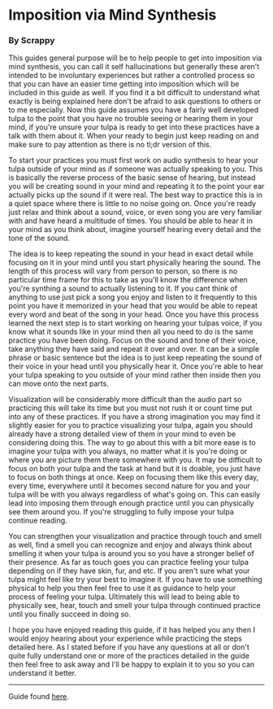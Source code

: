 # Imposition via Mind Synthesis
### By Scrappy

This guides general purpose will be to help people to get into imposition via 
mind synthesis, you can call it self hallucinations but generally these aren't 
intended to be involuntary experiences but rather a controlled process so that 
you can have an easier time getting into imposition which will be included in 
this guide as well. If you find it a bit difficult to understand what exactly 
is being explained here don't be afraid to ask questions to others or to me 
especially. Now this guide assumes you have a fairly well developed tulpa to 
the point that you have no trouble seeing or hearing them in your mind, if 
you're unsure your tulpa is ready to get into these practices have a talk with 
them about it. When your ready to begin just keep reading on and make sure to 
pay attention as there is no tl;dr version of this.

To start your practices you must first work on audio synthesis to hear your 
tulpa outside of your mind as if someone was actually speaking to you. This is 
basically the reverse process of the basic sense of hearing, but instead you 
will be creating sound in your mind and repeating it to the point your ear 
actually picks up the sound if it were real. The best way to practice this is 
in a quiet space where there is little to no noise going on. Once you're ready 
just relax and think about a sound, voice, or even song you are very familiar 
with and have heard a multitude of times. You should be able to hear it in your 
mind as you think about, imagine yourself hearing every detail and the tone of the sound. 

The idea is to keep repeating the sound in your head in exact detail while 
focusing on it in your mind until you start physically hearing the sound. The 
length of this process will vary from person to person, so there is no 
particular time frame for this to take as you'll know the difference when 
you're synthing a sound to actually listening to it. If you cant think of 
anything to use just pick a song you enjoy and listen to it frequently to this 
point you have it memorized in your head that you would be able to repeat every 
word and beat of the song in your head. Once you have this process learned the 
next step is to start working on hearing your tulpas voice, if you know what 
it sounds like in your mind then all you need to do is the same practice you 
have been doing. Focus on the sound and tone of their voice, take anything they 
have said and repeat it over and over. It can be a simple phrase or basic 
sentence but the idea is to just keep repeating the sound of their voice in 
your head until you physically hear it. Once you're able to hear your tulpa 
speaking to you outside of your mind rather then inside then you can move onto 
the next parts.

Visualization will be considerably more difficult than the audio part so 
practicing this will take its time but you must not rush it or count time put 
into any of these practices. If you have a strong imagination you may find it 
slightly easier for you to practice visualizing your tulpa, again you should 
already have a strong detailed view of them in your mind to even be considering 
doing this. The way to go about this with a bit more ease is to imagine your 
tulpa with you always, no matter what it is you're doing or where you are 
picture them there somewhere with you. It may be difficult to focus on both 
your tulpa and the task at hand but it is doable, you just have to focus on 
both things at once. Keep on focusing them like this every day, every time, 
everywhere until it becomes second nature for you and your tulpa will be with 
you always regardless of what's going on. This can easily lead into imposing 
them through enough practice until you can physically see them around you. If 
you're struggling to fully impose your tulpa continue reading.

You can strengthen your visualization and practice through touch and smell as 
well, find a smell you can recognize and enjoy and always think about smelling 
it when your tulpa is around you so you have a stronger belief of their 
presence. As far as touch goes you can practice feeling your tulpa depending 
on if they have skin, fur, and etc. If you aren't sure what your tulpa might 
feel like try your best to imagine it. If you have to use something physical to 
help you then feel free to use it as guidance to help your process of feeling 
your tulpa. Ultimately this will lead to being able to physically see, hear, 
touch and smell your tulpa through continued practice until you finally 
succeed in doing so.

I hope you have enjoyed reading this guide, if it has helped you any then 
I would enjoy hearing about your experience while practicing the steps detailed 
here. As I stated before if you have any questions at all or don't quite fully 
understand one or more of the practices detailed in the guide then feel free to 
ask away and I'll be happy to explain it to you so you can understand it 
better.

---

Guide found 
[here](http://community.tulpa.info/thread-imposition-mind-synthesis-guide).
